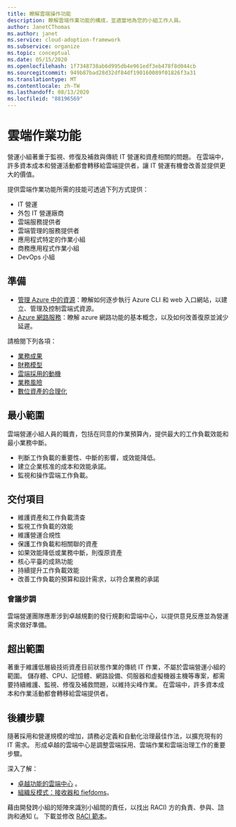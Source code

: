 ```yaml
---
title: 瞭解雲端操作功能
description: 瞭解雲端作業功能的構成，並適當地為您的小組工作人員。
author: JanetCThomas
ms.author: janet
ms.service: cloud-adoption-framework
ms.subservice: organize
ms.topic: conceptual
ms.date: 05/15/2020
ms.openlocfilehash: 1f7348738ab6d995db4e961edf3eb478f8d044cb
ms.sourcegitcommit: 949b87bad28d32df84df190160089f01826f3a31
ms.translationtype: MT
ms.contentlocale: zh-TW
ms.lasthandoff: 08/13/2020
ms.locfileid: "88196569"
---
```

# <a name="cloud-operations-functions"></a>雲端作業功能

營運小組著重于監視、修復及補救與傳統 IT 營運和資產相關的問題。 在雲端中，許多資本成本和營運活動都會轉移給雲端提供者，讓 IT 營運有機會改善並提供更大的價值。

提供雲端作業功能所需的技能可透過下列方式提供：

- IT 營運
- 外包 IT 營運廠商
- 雲端服務提供者
- 雲端管理的服務提供者
- 應用程式特定的作業小組
- 商務應用程式作業小組
- DevOps 小組

## <a name="preparation"></a>準備

- [管理 Azure 中的資源](https://docs.microsoft.com/learn/paths/manage-resources-in-azure)：瞭解如何逐步執行 Azure CLI 和 web 入口網站，以建立、管理及控制雲端式資源。
- [Azure 網路服務](https://docs.microsoft.com/learn/modules/intro-to-azure-networking)：瞭解 azure 網路功能的基本概念，以及如何改善復原並減少延遲。

請檢閱下列各項：

- [業務成果](../strategy/business-outcomes/index.md)
- [財務模型](../strategy/financial-models.md)
- [雲端採用的動機](../strategy/motivations.md)
- [業務風險](../govern/policy-compliance/risk-tolerance.md)
- [數位資產的合理化](../digital-estate/index.md)

## <a name="minimum-scope"></a>最小範圍

雲端營運小組人員的職責，包括在同意的作業預算內，提供最大的工作負載效能和最小業務中斷。

- 判斷工作負載的重要性、中斷的影響，或效能降低。
- 建立企業核准的成本和效能承諾。
- 監視和操作雲端工作負載。

## <a name="deliverables"></a>交付項目

- 維護資產和工作負載清查
- 監視工作負載的效能
- 維護營運合規性
- 保護工作負載和相關聯的資產
- 如果效能降低或業務中斷，則復原資產
- 核心平臺的成熟功能
- 持續提升工作負載效能
- 改善工作負載的預算和設計需求，以符合業務的承諾

### <a name="meeting-cadence"></a>會議步調

雲端營運團隊應牽涉到卓越規劃的發行規劃和雲端中心，以提供意見反應並為營運需求做好準備。

## <a name="out-of-scope"></a>超出範圍

著重于維護低層級技術資產目前狀態作業的傳統 IT 作業，不屬於雲端營運小組的範圍。 儲存體、CPU、記憶體、網路設備、伺服器和虛擬機器主機等專案，都需要持續維護、監視、修復及補救問題，以維持尖峰作業。 在雲端中，許多資本成本和作業活動都會轉移給雲端提供者。

## <a name="next-steps"></a>後續步驟

隨著採用和營運規模的增加，請務必定義和自動化治理最佳作法，以擴充現有的 IT 需求。 形成卓越的雲端中心是調整雲端採用、雲端作業和雲端治理工作的重要步驟。

深入了解：

- [卓越功能的雲端中心](../organize/cloud-center-of-excellence.md) 。
- [組織反模式：接收器和 fiefdoms](../organize/fiefdoms-silos.md)。

藉由開發跨小組的矩陣來識別小組間的責任，以找出 RACI) 方的負責、參與、諮詢和通知 (。 下載並修改 [RACI 範本](https://raw.githubusercontent.com/microsoft/CloudAdoptionFramework/master/organize/raci-template.xlsx)。
